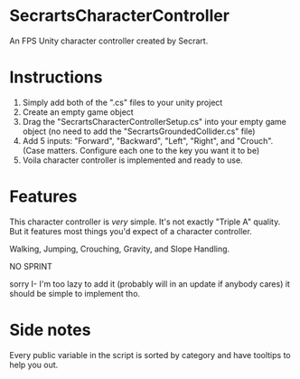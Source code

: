 # SecrartsCharacterController
An FPS Unity character controller created by Secrart.



# Instructions
1. Simply add both of the ".cs" files to your unity project
2. Create an empty game object
3. Drag the "SecrartsCharacterControllerSetup.cs" into your empty game object 
(no need to add the "SecrartsGroundedCollider.cs" file)
4. Add 5 inputs: "Forward", "Backward", "Left", "Right", and "Crouch". (Case matters. Configure each one to the key you want it to be)
5. Voila character controller is implemented and ready to use. 

# Features
This character controller is *very* simple. It's not exactly "Triple A" quality. But it features most things you'd expect of a character controller. 

Walking, Jumping, Crouching, Gravity, and Slope Handling. 

NO SPRINT

sorry I- I'm too lazy to add it (probably will in an update if anybody cares) it should be simple to implement tho. 

# Side notes
Every public variable in the script is sorted by category and have tooltips to help you out. 
